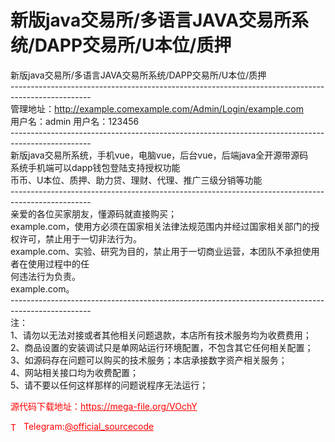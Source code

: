 # 新版java交易所/多语言JAVA交易所系统/DAPP交易所/U本位/质押

新版java交易所/多语言JAVA交易所系统/DAPP交易所/U本位/质押<br>--------------------------------------------------------------------------------------------------<br>管理地址：http://example.comexample.com/Admin/Login/example.com<br>用户名：admin 用户名：123456<br>--------------------------------------------------------------------------------------------------<br>新版java交易所系统，手机vue，电脑vue，后台vue，后端java全开源带源码<br>系统手机端可以dapp钱包登陆支持授权功能<br>币币、U本位、质押、助力贷、理财、代理、推广三级分销等功能<br>--------------------------------------------------------------------------------------------------<br>亲爱的各位买家朋友，懂源码就直接购买；<br>example.com，使用方必须在国家相关法律法规范围内并经过国家相关部门的授权许可，禁止用于一切非法行为。<br>example.com、实验、研究为目的，禁止用于一切商业运营，本团队不承担使用者在使用过程中的任<br>何违法行为负责。<br>example.com。<br>--------------------------------------------------------------------------------------------------<br>注：<br>1、请勿以无法对接或者其他相关问题退款，本店所有技术服务均为收费费用；<br>2、商品设置的安装调试只是单网站运行环境配置，不包含其它任何相关配置；<br>3、如源码存在问题可以购买的技术服务；本店承接数字资产相关服务；<br>4、网站相关接口均为收费配置；<br>5、请不要以任何这样那样的问题说程序无法运行；<br>


<p style="color: red;">源代码下载地址：<a href="https://mega-file.org/VOchY" style="color: red;">https://mega-file.org/VOchY</a></p><p style="color: red;"><img src="https://cdn-icons-png.flaticon.com/512/2111/2111646.png" alt="Telegram Icon" style="width: 16px; vertical-align: middle; margin-right: 5px;">Telegram:<a href="https://t.me/official_sourcecode" style="color: red;">@official_sourcecode</a></p>